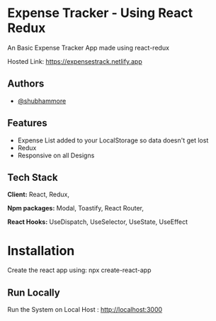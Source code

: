 
# Expense Tracker - Using React Redux

An Basic Expense Tracker App made using react-redux

Hosted Link: <https://expensestrack.netlify.app>

## Authors

- [@shubhammore](https://github.com/more1251)

## Features

- Expense List added to your LocalStorage so data doesn't get lost
- Redux
- Responsive on all Designs

## Tech Stack

**Client:** React, Redux,

**Npm packages:** Modal, Toastify, React Router,

**React Hooks:** UseDispatch, UseSelector, UseState, UseEffect

# Installation

Create the react app using: npx create-react-app

## Run Locally

Run the System on Local Host : <http://localhost:3000>
